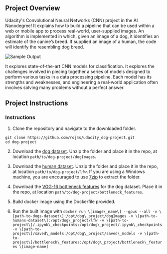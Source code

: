 [//]: # (Image References)

[image1]: ./images/sample_dog_output.png "Sample Output"
[image2]: ./images/vgg16_model.png "VGG-16 Model Keras Layers"
[image3]: ./images/vgg16_model_draw.png "VGG16 Model Figure"


## Project Overview

Udacity's Convolutional Neural Networks (CNN) project in the AI Nanodegree! It
explains how to build a pipeline that can be used within a web or mobile app to
process real-world, user-supplied images.  An algorithm is implemented in which,
given an image of a dog, it identifies an estimate of the canine’s breed.  If supplied an image of a human, the code will identify the resembling dog breed.

![Sample Output][image1]

It explores state-of-the-art CNN models for classification.  It explores the challenges involved in piecing together a series of models designed to perform various tasks in a data processing pipeline.  Each model has its strengths and weaknesses, and engineering a real-world application often involves solving many problems without a perfect answer.  

## Project Instructions

### Instructions

1. Clone the repository and navigate to the downloaded folder.
```	
git clone https://github.com/roj4s/udacity_dog-project.git
cd dog-project
```

2. Download the [dog dataset](https://s3-us-west-1.amazonaws.com/udacity-aind/dog-project/dogImages.zip).  Unzip the folder and place it in the repo, at location `path/to/dog-project/dogImages`.

3. Download the [human dataset](https://s3-us-west-1.amazonaws.com/udacity-aind/dog-project/lfw.zip).  Unzip the folder and place it in the repo, at location `path/to/dog-project/lfw`.  If you are using a Windows machine, you are encouraged to use [7zip](http://www.7-zip.org/) to extract the folder. 

4. Download the [VGG-16 bottleneck features](https://s3-us-west-1.amazonaws.com/udacity-aind/dog-project/DogVGG16Data.npz) for the dog dataset.  Place it in the repo, at location `path/to/dog-project/bottleneck_features`.

5. Build docker image using the Dockerfile provided.

6. Run the built image with `docker run \[image\_name\] --gpus --all -v \[path-to-dogs-dataset\]:/opt/dog\_project/dogImages -v \[path-to-humans-dataset\]:/opt/dog\_project/lfw -v \[path-to-project\]/.ipynb\_checkpoints:/opt/dog\_project/.ipynb\_checkpoints -v \[path-to-project\]/saved\_models:/opt/dog\_project/saved\_models -v \[path-to-project\]/bottleneck\_features:/opt/dog\_project/bottleneck\_features \[image-name]`
